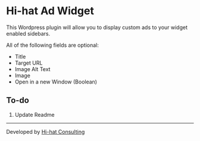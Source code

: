# Hi-hat Ad Widget

This Wordpress plugin will allow you to display custom ads to your widget enabled sidebars.

All of the following fields are optional:

 + Title
 + Target URL
 + Image Alt Text
 + Image
 + Open in a new Window (Boolean)

## To-do

1. Update Readme

---
Developed by [Hi-hat Consulting](http://hi-hatconsulting.com)